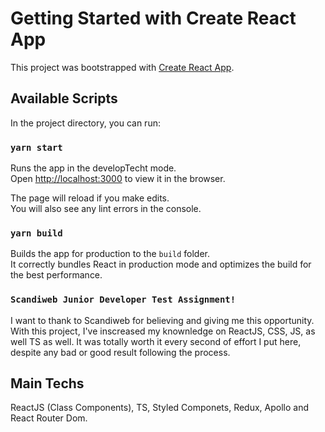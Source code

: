 # Getting Started with Create React App

This project was bootstrapped with [Create React App](https://github.com/facebook/create-react-app).

## Available Scripts

In the project directory, you can run:

### `yarn start`

Runs the app in the developTecht mode.\
Open [http://localhost:3000](http://localhost:3000) to view it in the browser.

The page will reload if you make edits.\
You will also see any lint errors in the console.

### `yarn build`

Builds the app for production to the `build` folder.\
It correctly bundles React in production mode and optimizes the build for the best performance.

### `Scandiweb Junior Developer Test Assignment!`

I want to thank to Scandiweb for believing and giving me this opportunity.
With this project, I've inscreased my knownledge on ReactJS, CSS, JS, as well TS as well.
It was totally worth it every second of effort I put here, despite any bad or good result following the process.

## Main Techs
ReactJS (Class Components), TS, Styled Componets, Redux, Apollo and React Router Dom.
